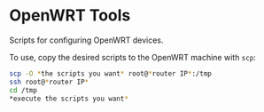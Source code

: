 # OpenWRT Tools

Scripts for configuring OpenWRT devices.

To use, copy the desired scripts to the OpenWRT machine with ```scp```:

```bash
scp -O *the scripts you want* root@*router IP*:/tmp
ssh root@*router IP*
cd /tmp
*execute the scripts you want*
```

